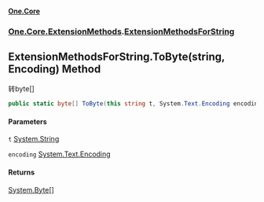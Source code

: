 #### [One.Core](index.md 'index')
### [One.Core.ExtensionMethods](One_Core_ExtensionMethods.md 'One.Core.ExtensionMethods').[ExtensionMethodsForString](One_Core_ExtensionMethods_ExtensionMethodsForString.md 'One.Core.ExtensionMethods.ExtensionMethodsForString')
## ExtensionMethodsForString.ToByte(string, Encoding) Method
转byte[]
```csharp
public static byte[] ToByte(this string t, System.Text.Encoding encoding);
```
#### Parameters
<a name='One_Core_ExtensionMethods_ExtensionMethodsForString_ToByte(string_System_Text_Encoding)_t'></a>
`t` [System.String](https://docs.microsoft.com/en-us/dotnet/api/System.String 'System.String')  
  
<a name='One_Core_ExtensionMethods_ExtensionMethodsForString_ToByte(string_System_Text_Encoding)_encoding'></a>
`encoding` [System.Text.Encoding](https://docs.microsoft.com/en-us/dotnet/api/System.Text.Encoding 'System.Text.Encoding')  
  
#### Returns
[System.Byte](https://docs.microsoft.com/en-us/dotnet/api/System.Byte 'System.Byte')[[]](https://docs.microsoft.com/en-us/dotnet/api/System.Array 'System.Array')  
